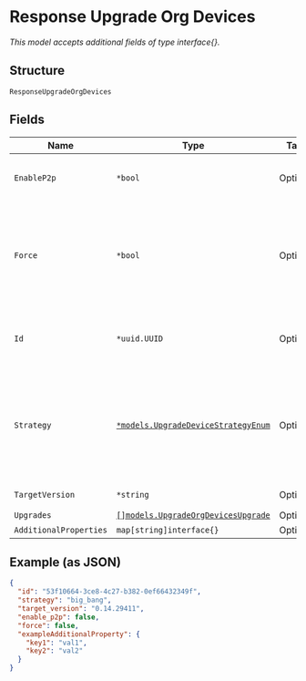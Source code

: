 
# Response Upgrade Org Devices

*This model accepts additional fields of type interface{}.*

## Structure

`ResponseUpgradeOrgDevices`

## Fields

| Name | Type | Tags | Description |
|  --- | --- | --- | --- |
| `EnableP2p` | `*bool` | Optional | Whether to allow local AP-to-AP FW upgrade |
| `Force` | `*bool` | Optional | Whether to force upgrade when requested version is same as running version |
| `Id` | `*uuid.UUID` | Optional | Unique ID of the object instance in the Mist Organization |
| `Strategy` | [`*models.UpgradeDeviceStrategyEnum`](../../doc/models/upgrade-device-strategy-enum.md) | Optional | enum: `big_bang` (upgrade all at once), `canary`, `rrm` (APs only), `serial` (one at a time)<br>**Default**: `"big_bang"` |
| `TargetVersion` | `*string` | Optional | Version to upgrade to |
| `Upgrades` | [`[]models.UpgradeOrgDevicesUpgrade`](../../doc/models/upgrade-org-devices-upgrade.md) | Optional | - |
| `AdditionalProperties` | `map[string]interface{}` | Optional | - |

## Example (as JSON)

```json
{
  "id": "53f10664-3ce8-4c27-b382-0ef66432349f",
  "strategy": "big_bang",
  "target_version": "0.14.29411",
  "enable_p2p": false,
  "force": false,
  "exampleAdditionalProperty": {
    "key1": "val1",
    "key2": "val2"
  }
}
```

